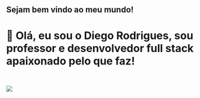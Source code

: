 

<!---
diegoartcode/diegoartcode is a ✨ special ✨ repository because its `README.md` (this file) appears on your GitHub profile.
You can click the Preview link to take a look at your changes.
--->

<h2> Sejam bem vindo ao meu mundo!</h2>
<h1> 👋  Olá, eu sou o Diego Rodrigues, sou professor e desenvolvedor full stack apaixonado pelo que faz! </h1>
<br>

<a href="https://api.whatsapp.com/send?phone=5511991457584&text=Ol%C3%A1%2C%20peguei%20seu%20contato%20no%20Github!" target="_blank"><img src="https://img.shields.io/badge/WhatsApp-25D366?style=for-the-badge&logo=whatsapp&logoColor=white" target="_blank"></a>
